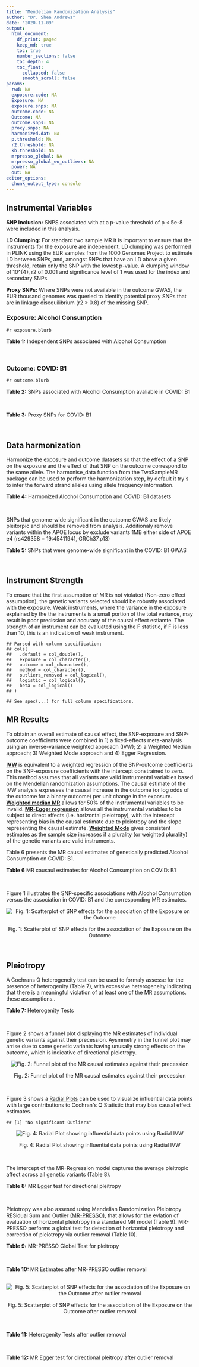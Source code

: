 ```yaml
---
title: "Mendelian Randomization Analysis"
author: "Dr. Shea Andrews"
date: "2020-11-09"
output:
  html_document:
    df_print: paged
    keep_md: true
    toc: true
    number_sections: false
    toc_depth: 4
    toc_float:
      collapsed: false
      smooth_scroll: false
params:
  rwd: NA
  exposure.code: NA
  Exposure: NA
  exposure.snps: NA
  outcome.code: NA
  Outcome: NA
  outcome.snps: NA
  proxy.snps: NA
  harmonized.dat: NA
  p.threshold: NA
  r2.threshold: NA
  kb.threshold: NA
  mrpresso_global: NA
  mrpresso_global_wo_outliers: NA
  power: NA
  out: NA
editor_options:
  chunk_output_type: console
---
```







## Instrumental Variables
**SNP Inclusion:** SNPS associated with at a p-value threshold of p < 5e-8 were included in this analysis.
<br>

**LD Clumping:** For standard two sample MR it is important to ensure that the instruments for the exposure are independent. LD clumping was performed in PLINK using the EUR samples from the 1000 Genomes Project to estimate LD between SNPs, and, amongst SNPs that have an LD above a given threshold, retain only the SNP with the lowest p-value. A clumping window of 10^{4}, r2 of 0.001 and significance level of 1 was used for the index and secondary SNPs.
<br>

**Proxy SNPs:** Where SNPs were not available in the outcome GWAS, the EUR thousand genomes was queried to identify potential proxy SNPs that are in linkage disequilibrium (r2 > 0.8) of the missing SNP.
<br>

### Exposure: Alcohol Consumption
`#r exposure.blurb`
<br>

**Table 1:** Independent SNPs associated with Alcohol Consumption
<div data-pagedtable="false">
  <script data-pagedtable-source type="application/json">
{"columns":[{"label":["SNP"],"name":[1],"type":["chr"],"align":["left"]},{"label":["CHROM"],"name":[2],"type":["dbl"],"align":["right"]},{"label":["POS"],"name":[3],"type":["dbl"],"align":["right"]},{"label":["REF"],"name":[4],"type":["chr"],"align":["left"]},{"label":["ALT"],"name":[5],"type":["chr"],"align":["left"]},{"label":["AF"],"name":[6],"type":["dbl"],"align":["right"]},{"label":["BETA"],"name":[7],"type":["dbl"],"align":["right"]},{"label":["SE"],"name":[8],"type":["dbl"],"align":["right"]},{"label":["Z"],"name":[9],"type":["dbl"],"align":["right"]},{"label":["P"],"name":[10],"type":["dbl"],"align":["right"]},{"label":["N"],"name":[11],"type":["dbl"],"align":["right"]},{"label":["TRAIT"],"name":[12],"type":["chr"],"align":["left"]}],"data":[{"1":"rs10753661","2":"1","3":"165119792","4":"G","5":"A","6":"0.7020","7":"-0.0113","8":"0.00209","9":"-5.406699","10":"4.24e-08","11":"537349","12":"drnkwk"},{"1":"rs28680958","2":"1","3":"173848808","4":"G","5":"A","6":"0.2300","7":"-0.0136","8":"0.00237","9":"-5.738397","10":"9.78e-09","11":"537349","12":"drnkwk"},{"1":"rs1260326","2":"2","3":"27730940","4":"T","5":"C","6":"0.5950","7":"0.0233","8":"0.00196","9":"11.887755","10":"3.33e-33","11":"537349","12":"drnkwk"},{"1":"rs62135521","2":"2","3":"44296002","4":"G","5":"T","6":"0.0378","7":"-0.0272","8":"0.00470","9":"-5.787234","10":"9.91e-09","11":"537349","12":"drnkwk"},{"1":"rs528301","2":"2","3":"45154908","4":"G","5":"A","6":"0.6050","7":"0.0156","8":"0.00195","9":"8.000000","10":"1.25e-15","11":"537349","12":"drnkwk"},{"1":"rs6739804","2":"2","3":"63269604","4":"T","5":"C","6":"0.6600","7":"-0.0129","8":"0.00208","9":"-6.201923","10":"4.72e-10","11":"537349","12":"drnkwk"},{"1":"rs4233567","2":"2","3":"144272376","4":"C","5":"T","6":"0.3400","7":"-0.0130","8":"0.00208","9":"-6.250000","10":"3.83e-10","11":"537349","12":"drnkwk"},{"1":"rs28732378","2":"3","3":"85403892","4":"A","5":"G","6":"0.7290","7":"-0.0163","8":"0.00217","9":"-7.511521","10":"2.24e-14","11":"537349","12":"drnkwk"},{"1":"rs28712821","2":"4","3":"39413780","4":"G","5":"A","6":"0.5940","7":"0.0284","8":"0.00199","9":"14.271357","10":"1.10e-46","11":"537349","12":"drnkwk"},{"1":"rs16854020","2":"4","3":"42117559","4":"G","5":"A","6":"0.1270","7":"0.0180","8":"0.00289","9":"6.228374","10":"4.82e-10","11":"537349","12":"drnkwk"},{"1":"rs1229984","2":"4","3":"100239319","4":"T","5":"C","6":"0.9530","7":"0.2090","8":"0.00673","9":"31.054978","10":"1.60e-203","11":"537349","12":"drnkwk"},{"1":"rs78234152","2":"4","3":"100279889","4":"G","5":"A","6":"0.0986","7":"0.0275","8":"0.00306","9":"8.986928","10":"2.18e-19","11":"537349","12":"drnkwk"},{"1":"rs13107325","2":"4","3":"103188709","4":"C","5":"T","6":"0.0654","7":"-0.0369","8":"0.00395","9":"-9.341772","10":"1.23e-20","11":"537349","12":"drnkwk"},{"1":"rs331939","2":"4","3":"143654889","4":"G","5":"A","6":"0.3390","7":"-0.0118","8":"0.00202","9":"-5.841584","10":"4.50e-09","11":"537349","12":"drnkwk"},{"1":"rs4916723","2":"5","3":"87854395","4":"A","5":"C","6":"0.4040","7":"-0.0115","8":"0.00199","9":"-5.778894","10":"8.07e-09","11":"537349","12":"drnkwk"},{"1":"rs55872084","2":"5","3":"155902003","4":"G","5":"T","6":"0.2180","7":"0.0129","8":"0.00228","9":"5.657895","10":"1.98e-08","11":"537349","12":"drnkwk"},{"1":"rs10085696","2":"7","3":"69783020","4":"A","5":"G","6":"0.2010","7":"-0.0160","8":"0.00249","9":"-6.425703","10":"1.24e-10","11":"537349","12":"drnkwk"},{"1":"rs2299409","2":"7","3":"103812171","4":"G","5":"A","6":"0.4930","7":"-0.0104","8":"0.00192","9":"-5.416667","10":"4.80e-08","11":"537349","12":"drnkwk"},{"1":"rs6951574","2":"7","3":"153489744","4":"T","5":"C","6":"0.4590","7":"0.0135","8":"0.00205","9":"6.585366","10":"4.44e-11","11":"537349","12":"drnkwk"},{"1":"rs28601761","2":"8","3":"126500031","4":"C","5":"G","6":"0.4050","7":"0.0116","8":"0.00201","9":"5.771144","10":"7.60e-09","11":"537349","12":"drnkwk"},{"1":"rs55932213","2":"9","3":"108755622","4":"A","5":"G","6":"0.7010","7":"0.0129","8":"0.00230","9":"5.608696","10":"1.80e-08","11":"537349","12":"drnkwk"},{"1":"rs2049045","2":"11","3":"27694241","4":"G","5":"C","6":"0.1890","7":"-0.0137","8":"0.00251","9":"-5.458167","10":"3.97e-08","11":"537349","12":"drnkwk"},{"1":"rs4752999","2":"11","3":"47428565","4":"C","5":"T","6":"0.3210","7":"-0.0145","8":"0.00207","9":"-7.004831","10":"2.03e-12","11":"537349","12":"drnkwk"},{"1":"rs4309187","2":"11","3":"113412443","4":"A","5":"C","6":"0.6970","7":"0.0149","8":"0.00210","9":"7.095238","10":"1.37e-12","11":"537349","12":"drnkwk"},{"1":"rs17542254","2":"11","3":"113655696","4":"A","5":"G","6":"0.2510","7":"0.0131","8":"0.00214","9":"6.121495","10":"8.96e-10","11":"537349","12":"drnkwk"},{"1":"rs1387766","2":"12","3":"92081800","4":"G","5":"A","6":"0.6220","7":"-0.0108","8":"0.00198","9":"-5.454545","10":"4.79e-08","11":"537349","12":"drnkwk"},{"1":"rs34704785","2":"13","3":"68117681","4":"C","5":"T","6":"0.4120","7":"-0.0114","8":"0.00214","9":"-5.327103","10":"4.52e-08","11":"537349","12":"drnkwk"},{"1":"rs1123285","2":"14","3":"57274519","4":"C","5":"G","6":"0.3390","7":"-0.0127","8":"0.00208","9":"-6.105769","10":"1.36e-09","11":"537349","12":"drnkwk"},{"1":"rs28929474","2":"14","3":"94844947","4":"C","5":"T","6":"0.0154","7":"-0.0477","8":"0.00719","9":"-6.634214","10":"2.39e-11","11":"537349","12":"drnkwk"},{"1":"rs153106","2":"16","3":"28526897","4":"T","5":"C","6":"0.4090","7":"-0.0137","8":"0.00196","9":"-6.989796","10":"3.63e-12","11":"537349","12":"drnkwk"},{"1":"rs79616692","2":"16","3":"72338507","4":"G","5":"C","6":"0.1100","7":"0.0190","8":"0.00315","9":"6.031746","10":"2.38e-09","11":"537349","12":"drnkwk"},{"1":"rs11860773","2":"16","3":"73912503","4":"T","5":"C","6":"0.1760","7":"-0.0155","8":"0.00251","9":"-6.175299","10":"8.35e-10","11":"537349","12":"drnkwk"},{"1":"rs13332432","2":"16","3":"85721809","4":"C","5":"G","6":"0.2960","7":"0.0142","8":"0.00219","9":"6.484018","10":"5.94e-11","11":"537349","12":"drnkwk"},{"1":"rs34121753","2":"17","3":"7733833","4":"A","5":"G","6":"0.5320","7":"0.0112","8":"0.00199","9":"5.628141","10":"1.39e-08","11":"537349","12":"drnkwk"},{"1":"rs76640332","2":"17","3":"44189858","4":"G","5":"A","6":"0.2040","7":"-0.0219","8":"0.00250","9":"-8.760000","10":"1.47e-18","11":"537349","12":"drnkwk"},{"1":"rs838145","2":"19","3":"49248730","4":"G","5":"A","6":"0.5840","7":"-0.0161","8":"0.00198","9":"-8.131313","10":"3.87e-16","11":"537349","12":"drnkwk"},{"1":"rs6106989","2":"20","3":"25027630","4":"G","5":"A","6":"0.6280","7":"0.0113","8":"0.00204","9":"5.539216","10":"3.81e-08","11":"537349","12":"drnkwk"}],"options":{"columns":{"min":{},"max":[10]},"rows":{"min":[10],"max":[10]},"pages":{}}}
  </script>
</div>
<br>

### Outcome: COVID: B1
`#r outcome.blurb`
<br>

**Table 2:** SNPs associated with Alcohol Consumption avaliable in COVID: B1
<div data-pagedtable="false">
  <script data-pagedtable-source type="application/json">
{"columns":[{"label":["SNP"],"name":[1],"type":["chr"],"align":["left"]},{"label":["CHROM"],"name":[2],"type":["dbl"],"align":["right"]},{"label":["POS"],"name":[3],"type":["dbl"],"align":["right"]},{"label":["REF"],"name":[4],"type":["chr"],"align":["left"]},{"label":["ALT"],"name":[5],"type":["chr"],"align":["left"]},{"label":["AF"],"name":[6],"type":["dbl"],"align":["right"]},{"label":["BETA"],"name":[7],"type":["dbl"],"align":["right"]},{"label":["SE"],"name":[8],"type":["dbl"],"align":["right"]},{"label":["Z"],"name":[9],"type":["dbl"],"align":["right"]},{"label":["P"],"name":[10],"type":["dbl"],"align":["right"]},{"label":["N"],"name":[11],"type":["dbl"],"align":["right"]},{"label":["TRAIT"],"name":[12],"type":["chr"],"align":["left"]}],"data":[{"1":"rs10753661","2":"1","3":"165119792","4":"G","5":"A","6":"0.6769","7":"-0.0182290","8":"0.045189","9":"-0.40339463","10":"0.68670","11":"10908","12":"COVID:_hospitalized_vs._not_hospitalized"},{"1":"rs28680958","2":"1","3":"173848808","4":"G","5":"A","6":"0.2922","7":"0.0352680","8":"0.045305","9":"0.77845712","10":"0.43630","11":"10908","12":"COVID:_hospitalized_vs._not_hospitalized"},{"1":"rs1260326","2":"2","3":"27730940","4":"T","5":"C","6":"0.6241","7":"0.0019294","8":"0.041870","9":"0.04608073","10":"0.96320","11":"10546","12":"COVID:_hospitalized_vs._not_hospitalized"},{"1":"rs62135521","2":"2","3":"44296002","4":"G","5":"T","6":"0.1347","7":"0.0175230","8":"0.111540","9":"0.15710059","10":"0.87520","11":"10277","12":"COVID:_hospitalized_vs._not_hospitalized"},{"1":"rs528301","2":"2","3":"45154908","4":"G","5":"A","6":"0.6189","7":"0.0044616","8":"0.044884","9":"0.09940291","10":"0.92080","11":"10208","12":"COVID:_hospitalized_vs._not_hospitalized"},{"1":"rs6739804","2":"2","3":"63269604","4":"T","5":"C","6":"0.6254","7":"0.0229840","8":"0.046632","9":"0.49288043","10":"0.62210","11":"8894","12":"COVID:_hospitalized_vs._not_hospitalized"},{"1":"rs4233567","2":"2","3":"144272376","4":"C","5":"T","6":"0.3266","7":"-0.0224990","8":"0.045030","9":"-0.49964468","10":"0.61730","11":"10908","12":"COVID:_hospitalized_vs._not_hospitalized"},{"1":"rs28732378","2":"3","3":"85403892","4":"A","5":"G","6":"0.6631","7":"0.0340070","8":"0.042925","9":"0.79224228","10":"0.42820","11":"10908","12":"COVID:_hospitalized_vs._not_hospitalized"},{"1":"rs28712821","2":"4","3":"39413780","4":"G","5":"A","6":"0.5585","7":"0.0494130","8":"0.040198","9":"1.22924026","10":"0.21900","11":"10908","12":"COVID:_hospitalized_vs._not_hospitalized"},{"1":"rs16854020","2":"4","3":"42117559","4":"G","5":"A","6":"0.2139","7":"-0.0461990","8":"0.065824","9":"-0.70185647","10":"0.48280","11":"9697","12":"COVID:_hospitalized_vs._not_hospitalized"},{"1":"rs1229984","2":"4","3":"100239319","4":"T","5":"C","6":"0.8437","7":"0.1471000","8":"0.141970","9":"1.03613439","10":"0.30010","11":"7917","12":"COVID:_hospitalized_vs._not_hospitalized"},{"1":"rs78234152","2":"4","3":"100279889","4":"G","5":"A","6":"0.1870","7":"0.0105820","8":"0.068776","9":"0.15386181","10":"0.87770","11":"10908","12":"COVID:_hospitalized_vs._not_hospitalized"},{"1":"rs13107325","2":"4","3":"103188709","4":"C","5":"T","6":"0.1672","7":"0.0377400","8":"0.080663","9":"0.46787251","10":"0.63990","11":"8742","12":"COVID:_hospitalized_vs._not_hospitalized"},{"1":"rs331939","2":"4","3":"143654889","4":"G","5":"A","6":"0.3672","7":"0.1024600","8":"0.041446","9":"2.47213241","10":"0.01343","11":"10908","12":"COVID:_hospitalized_vs._not_hospitalized"},{"1":"rs4916723","2":"5","3":"87854395","4":"A","5":"C","6":"0.4253","7":"0.0133410","8":"0.056645","9":"0.23551946","10":"0.81380","11":"5669","12":"COVID:_hospitalized_vs._not_hospitalized"},{"1":"rs55872084","2":"5","3":"155902003","4":"G","5":"T","6":"0.2621","7":"-0.0237390","8":"0.050663","9":"-0.46856680","10":"0.63940","11":"10908","12":"COVID:_hospitalized_vs._not_hospitalized"},{"1":"rs10085696","2":"7","3":"69783020","4":"A","5":"G","6":"0.2618","7":"-0.0209390","8":"0.050280","9":"-0.41644789","10":"0.67710","11":"10908","12":"COVID:_hospitalized_vs._not_hospitalized"},{"1":"rs2299409","2":"7","3":"103812171","4":"G","5":"A","6":"0.4587","7":"0.0083723","8":"0.041347","9":"0.20248869","10":"0.83950","11":"10908","12":"COVID:_hospitalized_vs._not_hospitalized"},{"1":"rs28601761","2":"8","3":"126500031","4":"C","5":"G","6":"0.4236","7":"-0.0380040","8":"0.044028","9":"-0.86317798","10":"0.38800","11":"9697","12":"COVID:_hospitalized_vs._not_hospitalized"},{"1":"rs55932213","2":"9","3":"108755622","4":"A","5":"G","6":"0.6568","7":"-0.0273340","8":"0.059272","9":"-0.46116210","10":"0.64470","11":"7669","12":"COVID:_hospitalized_vs._not_hospitalized"},{"1":"rs2049045","2":"11","3":"27694241","4":"G","5":"C","6":"0.2087","7":"-0.0504260","8":"0.058725","9":"-0.85868029","10":"0.39050","11":"10805","12":"COVID:_hospitalized_vs._not_hospitalized"},{"1":"rs4752999","2":"11","3":"47428565","4":"C","5":"T","6":"0.3475","7":"-0.0497240","8":"0.051939","9":"-0.95735382","10":"0.33840","11":"8880","12":"COVID:_hospitalized_vs._not_hospitalized"},{"1":"rs4309187","2":"11","3":"113412443","4":"A","5":"C","6":"0.6687","7":"-0.0717080","8":"0.044382","9":"-1.61570006","10":"0.10620","11":"10908","12":"COVID:_hospitalized_vs._not_hospitalized"},{"1":"rs17542254","2":"11","3":"113655696","4":"A","5":"G","6":"0.3192","7":"-0.0958170","8":"0.044625","9":"-2.14715966","10":"0.03178","11":"10908","12":"COVID:_hospitalized_vs._not_hospitalized"},{"1":"rs1387766","2":"12","3":"92081800","4":"G","5":"A","6":"0.6397","7":"-0.0233410","8":"0.043070","9":"-0.54193174","10":"0.58790","11":"10908","12":"COVID:_hospitalized_vs._not_hospitalized"},{"1":"rs34704785","2":"13","3":"68117681","4":"C","5":"T","6":"0.4310","7":"-0.0828810","8":"0.058945","9":"-1.40607346","10":"0.15970","11":"6079","12":"COVID:_hospitalized_vs._not_hospitalized"},{"1":"rs1123285","2":"14","3":"57274519","4":"C","5":"G","6":"0.4208","7":"-0.0187920","8":"0.055879","9":"-0.33629807","10":"0.73660","11":"5919","12":"COVID:_hospitalized_vs._not_hospitalized"},{"1":"rs28929474","2":"14","3":"94844947","4":"C","5":"T","6":"0.1249","7":"-0.3713200","8":"0.188270","9":"-1.97227386","10":"0.04858","11":"9577","12":"COVID:_hospitalized_vs._not_hospitalized"},{"1":"rs153106","2":"16","3":"28526897","4":"T","5":"C","6":"0.4056","7":"0.0189990","8":"0.040841","9":"0.46519429","10":"0.64180","11":"10546","12":"COVID:_hospitalized_vs._not_hospitalized"},{"1":"rs79616692","2":"16","3":"72338507","4":"G","5":"C","6":"0.1662","7":"0.1123900","8":"0.072236","9":"1.55587242","10":"0.11970","11":"10908","12":"COVID:_hospitalized_vs._not_hospitalized"},{"1":"rs11860773","2":"16","3":"73912503","4":"T","5":"C","6":"0.2398","7":"0.0558120","8":"0.053739","9":"1.03857534","10":"0.29900","11":"10908","12":"COVID:_hospitalized_vs._not_hospitalized"},{"1":"rs13332432","2":"16","3":"85721809","4":"C","5":"G","6":"0.3383","7":"0.0580670","8":"0.047880","9":"1.21276107","10":"0.22520","11":"9697","12":"COVID:_hospitalized_vs._not_hospitalized"},{"1":"rs34121753","2":"17","3":"7733833","4":"A","5":"G","6":"0.4992","7":"-0.0165020","8":"0.042750","9":"-0.38601170","10":"0.69950","11":"10208","12":"COVID:_hospitalized_vs._not_hospitalized"},{"1":"rs76640332","2":"17","3":"44189858","4":"G","5":"A","6":"0.2440","7":"-0.0212090","8":"0.062006","9":"-0.34204754","10":"0.73230","11":"9286","12":"COVID:_hospitalized_vs._not_hospitalized"},{"1":"rs838145","2":"19","3":"49248730","4":"G","5":"A","6":"0.6023","7":"0.0392020","8":"0.050144","9":"0.78178845","10":"0.43430","11":"9389","12":"COVID:_hospitalized_vs._not_hospitalized"},{"1":"rs6106989","2":"20","3":"25027630","4":"G","5":"A","6":"0.5539","7":"-0.0295610","8":"0.046482","9":"-0.63596661","10":"0.52480","11":"9286","12":"COVID:_hospitalized_vs._not_hospitalized"},{"1":"rs6951574","2":"NA","3":"NA","4":"NA","5":"NA","6":"NA","7":"NA","8":"NA","9":"NA","10":"NA","11":"NA","12":"NA"}],"options":{"columns":{"min":{},"max":[10]},"rows":{"min":[10],"max":[10]},"pages":{}}}
  </script>
</div>
<br>

**Table 3:** Proxy SNPs for COVID: B1
<div data-pagedtable="false">
  <script data-pagedtable-source type="application/json">
{"columns":[{"label":["target_snp"],"name":[1],"type":["chr"],"align":["left"]},{"label":["proxy_snp"],"name":[2],"type":["chr"],"align":["left"]},{"label":["ld.r2"],"name":[3],"type":["dbl"],"align":["right"]},{"label":["Dprime"],"name":[4],"type":["dbl"],"align":["right"]},{"label":["PHASE"],"name":[5],"type":["chr"],"align":["left"]},{"label":["X12"],"name":[6],"type":["lgl"],"align":["right"]},{"label":["CHROM"],"name":[7],"type":["dbl"],"align":["right"]},{"label":["POS"],"name":[8],"type":["dbl"],"align":["right"]},{"label":["REF.proxy"],"name":[9],"type":["chr"],"align":["left"]},{"label":["ALT.proxy"],"name":[10],"type":["chr"],"align":["left"]},{"label":["AF"],"name":[11],"type":["dbl"],"align":["right"]},{"label":["BETA"],"name":[12],"type":["dbl"],"align":["right"]},{"label":["SE"],"name":[13],"type":["dbl"],"align":["right"]},{"label":["Z"],"name":[14],"type":["dbl"],"align":["right"]},{"label":["P"],"name":[15],"type":["dbl"],"align":["right"]},{"label":["N"],"name":[16],"type":["dbl"],"align":["right"]},{"label":["TRAIT"],"name":[17],"type":["chr"],"align":["left"]},{"label":["ref"],"name":[18],"type":["chr"],"align":["left"]},{"label":["ref.proxy"],"name":[19],"type":["chr"],"align":["left"]},{"label":["alt"],"name":[20],"type":["lgl"],"align":["right"]},{"label":["alt.proxy"],"name":[21],"type":["chr"],"align":["left"]},{"label":["ALT"],"name":[22],"type":["chr"],"align":["left"]},{"label":["REF"],"name":[23],"type":["lgl"],"align":["right"]},{"label":["proxy.outcome"],"name":[24],"type":["lgl"],"align":["right"]}],"data":[{"1":"rs6951574","2":"rs6969458","3":"0.984059","4":"1","5":"CA/TG","6":"NA","7":"7","8":"153489725","9":"G","10":"A","11":"0.4798","12":"-0.088112","13":"0.06062","14":"-1.453514","15":"0.1461","16":"5825","17":"COVID:_hospitalized_vs._not_hospitalized","18":"C","19":"A","20":"TRUE","21":"G","22":"C","23":"TRUE","24":"TRUE"}],"options":{"columns":{"min":{},"max":[10]},"rows":{"min":[10],"max":[10]},"pages":{}}}
  </script>
</div>
<br>

## Data harmonization
Harmonize the exposure and outcome datasets so that the effect of a SNP on the exposure and the effect of that SNP on the outcome correspond to the same allele. The harmonise_data function from the TwoSampleMR package can be used to perform the harmonization step, by default it try's to infer the forward strand alleles using allele frequency information.
<br>

**Table 4:** Harmonized Alcohol Consumption and COVID: B1 datasets
<div data-pagedtable="false">
  <script data-pagedtable-source type="application/json">
{"columns":[{"label":["SNP"],"name":[1],"type":["chr"],"align":["left"]},{"label":["effect_allele.exposure"],"name":[2],"type":["chr"],"align":["left"]},{"label":["other_allele.exposure"],"name":[3],"type":["chr"],"align":["left"]},{"label":["effect_allele.outcome"],"name":[4],"type":["chr"],"align":["left"]},{"label":["other_allele.outcome"],"name":[5],"type":["chr"],"align":["left"]},{"label":["beta.exposure"],"name":[6],"type":["dbl"],"align":["right"]},{"label":["beta.outcome"],"name":[7],"type":["dbl"],"align":["right"]},{"label":["eaf.exposure"],"name":[8],"type":["dbl"],"align":["right"]},{"label":["eaf.outcome"],"name":[9],"type":["dbl"],"align":["right"]},{"label":["remove"],"name":[10],"type":["lgl"],"align":["right"]},{"label":["palindromic"],"name":[11],"type":["lgl"],"align":["right"]},{"label":["ambiguous"],"name":[12],"type":["lgl"],"align":["right"]},{"label":["id.outcome"],"name":[13],"type":["chr"],"align":["left"]},{"label":["chr.outcome"],"name":[14],"type":["dbl"],"align":["right"]},{"label":["pos.outcome"],"name":[15],"type":["dbl"],"align":["right"]},{"label":["se.outcome"],"name":[16],"type":["dbl"],"align":["right"]},{"label":["z.outcome"],"name":[17],"type":["dbl"],"align":["right"]},{"label":["pval.outcome"],"name":[18],"type":["dbl"],"align":["right"]},{"label":["samplesize.outcome"],"name":[19],"type":["dbl"],"align":["right"]},{"label":["outcome"],"name":[20],"type":["chr"],"align":["left"]},{"label":["mr_keep.outcome"],"name":[21],"type":["lgl"],"align":["right"]},{"label":["pval_origin.outcome"],"name":[22],"type":["chr"],"align":["left"]},{"label":["chr.exposure"],"name":[23],"type":["dbl"],"align":["right"]},{"label":["pos.exposure"],"name":[24],"type":["dbl"],"align":["right"]},{"label":["se.exposure"],"name":[25],"type":["dbl"],"align":["right"]},{"label":["z.exposure"],"name":[26],"type":["dbl"],"align":["right"]},{"label":["pval.exposure"],"name":[27],"type":["dbl"],"align":["right"]},{"label":["samplesize.exposure"],"name":[28],"type":["dbl"],"align":["right"]},{"label":["exposure"],"name":[29],"type":["chr"],"align":["left"]},{"label":["mr_keep.exposure"],"name":[30],"type":["lgl"],"align":["right"]},{"label":["pval_origin.exposure"],"name":[31],"type":["chr"],"align":["left"]},{"label":["id.exposure"],"name":[32],"type":["chr"],"align":["left"]},{"label":["action"],"name":[33],"type":["dbl"],"align":["right"]},{"label":["mr_keep"],"name":[34],"type":["lgl"],"align":["right"]},{"label":["pt"],"name":[35],"type":["dbl"],"align":["right"]},{"label":["pleitropy_keep"],"name":[36],"type":["lgl"],"align":["right"]},{"label":["mrpresso_RSSobs"],"name":[37],"type":["lgl"],"align":["right"]},{"label":["mrpresso_pval"],"name":[38],"type":["lgl"],"align":["right"]},{"label":["mrpresso_keep"],"name":[39],"type":["lgl"],"align":["right"]}],"data":[{"1":"rs10085696","2":"G","3":"A","4":"G","5":"A","6":"-0.0160","7":"-0.0209390","8":"0.2010","9":"0.2618","10":"FALSE","11":"FALSE","12":"FALSE","13":"TXaOqV","14":"7","15":"69783020","16":"0.050280","17":"-0.41644789","18":"0.67710","19":"10908","20":"covidhgi2020anaB1v4","21":"TRUE","22":"reported","23":"7","24":"69783020","25":"0.00249","26":"-6.425703","27":"1.24e-10","28":"537349","29":"Liu2019drnkwk","30":"TRUE","31":"reported","32":"KXJcsK","33":"2","34":"TRUE","35":"5e-08","36":"TRUE","37":"NA","38":"NA","39":"TRUE"},{"1":"rs10753661","2":"A","3":"G","4":"A","5":"G","6":"-0.0113","7":"-0.0182290","8":"0.7020","9":"0.6769","10":"FALSE","11":"FALSE","12":"FALSE","13":"TXaOqV","14":"1","15":"165119792","16":"0.045189","17":"-0.40339463","18":"0.68670","19":"10908","20":"covidhgi2020anaB1v4","21":"TRUE","22":"reported","23":"1","24":"165119792","25":"0.00209","26":"-5.406699","27":"4.24e-08","28":"537349","29":"Liu2019drnkwk","30":"TRUE","31":"reported","32":"KXJcsK","33":"2","34":"TRUE","35":"5e-08","36":"TRUE","37":"NA","38":"NA","39":"TRUE"},{"1":"rs1123285","2":"G","3":"C","4":"G","5":"C","6":"-0.0127","7":"-0.0187920","8":"0.3390","9":"0.4208","10":"FALSE","11":"TRUE","12":"TRUE","13":"TXaOqV","14":"14","15":"57274519","16":"0.055879","17":"-0.33629807","18":"0.73660","19":"5919","20":"covidhgi2020anaB1v4","21":"TRUE","22":"reported","23":"14","24":"57274519","25":"0.00208","26":"-6.105769","27":"1.36e-09","28":"537349","29":"Liu2019drnkwk","30":"TRUE","31":"reported","32":"KXJcsK","33":"2","34":"FALSE","35":"5e-08","36":"TRUE","37":"NA","38":"NA","39":"NA"},{"1":"rs11860773","2":"C","3":"T","4":"C","5":"T","6":"-0.0155","7":"0.0558120","8":"0.1760","9":"0.2398","10":"FALSE","11":"FALSE","12":"FALSE","13":"TXaOqV","14":"16","15":"73912503","16":"0.053739","17":"1.03857534","18":"0.29900","19":"10908","20":"covidhgi2020anaB1v4","21":"TRUE","22":"reported","23":"16","24":"73912503","25":"0.00251","26":"-6.175299","27":"8.35e-10","28":"537349","29":"Liu2019drnkwk","30":"TRUE","31":"reported","32":"KXJcsK","33":"2","34":"TRUE","35":"5e-08","36":"TRUE","37":"NA","38":"NA","39":"TRUE"},{"1":"rs1229984","2":"C","3":"T","4":"C","5":"T","6":"0.2090","7":"0.1471000","8":"0.9530","9":"0.8437","10":"FALSE","11":"FALSE","12":"FALSE","13":"TXaOqV","14":"4","15":"100239319","16":"0.141970","17":"1.03613439","18":"0.30010","19":"7917","20":"covidhgi2020anaB1v4","21":"TRUE","22":"reported","23":"4","24":"100239319","25":"0.00673","26":"31.054978","27":"1.00e-200","28":"537349","29":"Liu2019drnkwk","30":"TRUE","31":"reported","32":"KXJcsK","33":"2","34":"TRUE","35":"5e-08","36":"TRUE","37":"NA","38":"NA","39":"TRUE"},{"1":"rs1260326","2":"C","3":"T","4":"C","5":"T","6":"0.0233","7":"0.0019294","8":"0.5950","9":"0.6241","10":"FALSE","11":"FALSE","12":"FALSE","13":"TXaOqV","14":"2","15":"27730940","16":"0.041870","17":"0.04608073","18":"0.96320","19":"10546","20":"covidhgi2020anaB1v4","21":"TRUE","22":"reported","23":"2","24":"27730940","25":"0.00196","26":"11.887755","27":"3.33e-33","28":"537349","29":"Liu2019drnkwk","30":"TRUE","31":"reported","32":"KXJcsK","33":"2","34":"TRUE","35":"5e-08","36":"TRUE","37":"NA","38":"NA","39":"TRUE"},{"1":"rs13107325","2":"T","3":"C","4":"T","5":"C","6":"-0.0369","7":"0.0377400","8":"0.0654","9":"0.1672","10":"FALSE","11":"FALSE","12":"FALSE","13":"TXaOqV","14":"4","15":"103188709","16":"0.080663","17":"0.46787251","18":"0.63990","19":"8742","20":"covidhgi2020anaB1v4","21":"TRUE","22":"reported","23":"4","24":"103188709","25":"0.00395","26":"-9.341772","27":"1.23e-20","28":"537349","29":"Liu2019drnkwk","30":"TRUE","31":"reported","32":"KXJcsK","33":"2","34":"TRUE","35":"5e-08","36":"TRUE","37":"NA","38":"NA","39":"TRUE"},{"1":"rs13332432","2":"G","3":"C","4":"G","5":"C","6":"0.0142","7":"0.0580670","8":"0.2960","9":"0.3383","10":"FALSE","11":"TRUE","12":"FALSE","13":"TXaOqV","14":"16","15":"85721809","16":"0.047880","17":"1.21276107","18":"0.22520","19":"9697","20":"covidhgi2020anaB1v4","21":"TRUE","22":"reported","23":"16","24":"85721809","25":"0.00219","26":"6.484018","27":"5.94e-11","28":"537349","29":"Liu2019drnkwk","30":"TRUE","31":"reported","32":"KXJcsK","33":"2","34":"TRUE","35":"5e-08","36":"TRUE","37":"NA","38":"NA","39":"TRUE"},{"1":"rs1387766","2":"A","3":"G","4":"A","5":"G","6":"-0.0108","7":"-0.0233410","8":"0.6220","9":"0.6397","10":"FALSE","11":"FALSE","12":"FALSE","13":"TXaOqV","14":"12","15":"92081800","16":"0.043070","17":"-0.54193174","18":"0.58790","19":"10908","20":"covidhgi2020anaB1v4","21":"TRUE","22":"reported","23":"12","24":"92081800","25":"0.00198","26":"-5.454545","27":"4.79e-08","28":"537349","29":"Liu2019drnkwk","30":"TRUE","31":"reported","32":"KXJcsK","33":"2","34":"TRUE","35":"5e-08","36":"TRUE","37":"NA","38":"NA","39":"TRUE"},{"1":"rs153106","2":"C","3":"T","4":"C","5":"T","6":"-0.0137","7":"0.0189990","8":"0.4090","9":"0.4056","10":"FALSE","11":"FALSE","12":"FALSE","13":"TXaOqV","14":"16","15":"28526897","16":"0.040841","17":"0.46519429","18":"0.64180","19":"10546","20":"covidhgi2020anaB1v4","21":"TRUE","22":"reported","23":"16","24":"28526897","25":"0.00196","26":"-6.989796","27":"3.63e-12","28":"537349","29":"Liu2019drnkwk","30":"TRUE","31":"reported","32":"KXJcsK","33":"2","34":"TRUE","35":"5e-08","36":"TRUE","37":"NA","38":"NA","39":"TRUE"},{"1":"rs16854020","2":"A","3":"G","4":"A","5":"G","6":"0.0180","7":"-0.0461990","8":"0.1270","9":"0.2139","10":"FALSE","11":"FALSE","12":"FALSE","13":"TXaOqV","14":"4","15":"42117559","16":"0.065824","17":"-0.70185647","18":"0.48280","19":"9697","20":"covidhgi2020anaB1v4","21":"TRUE","22":"reported","23":"4","24":"42117559","25":"0.00289","26":"6.228374","27":"4.82e-10","28":"537349","29":"Liu2019drnkwk","30":"TRUE","31":"reported","32":"KXJcsK","33":"2","34":"TRUE","35":"5e-08","36":"TRUE","37":"NA","38":"NA","39":"TRUE"},{"1":"rs17542254","2":"G","3":"A","4":"G","5":"A","6":"0.0131","7":"-0.0958170","8":"0.2510","9":"0.3192","10":"FALSE","11":"FALSE","12":"FALSE","13":"TXaOqV","14":"11","15":"113655696","16":"0.044625","17":"-2.14715966","18":"0.03178","19":"10908","20":"covidhgi2020anaB1v4","21":"TRUE","22":"reported","23":"11","24":"113655696","25":"0.00214","26":"6.121495","27":"8.96e-10","28":"537349","29":"Liu2019drnkwk","30":"TRUE","31":"reported","32":"KXJcsK","33":"2","34":"TRUE","35":"5e-08","36":"TRUE","37":"NA","38":"NA","39":"TRUE"},{"1":"rs2049045","2":"C","3":"G","4":"C","5":"G","6":"-0.0137","7":"-0.0504260","8":"0.1890","9":"0.2087","10":"FALSE","11":"TRUE","12":"FALSE","13":"TXaOqV","14":"11","15":"27694241","16":"0.058725","17":"-0.85868029","18":"0.39050","19":"10805","20":"covidhgi2020anaB1v4","21":"TRUE","22":"reported","23":"11","24":"27694241","25":"0.00251","26":"-5.458167","27":"3.97e-08","28":"537349","29":"Liu2019drnkwk","30":"TRUE","31":"reported","32":"KXJcsK","33":"2","34":"TRUE","35":"5e-08","36":"TRUE","37":"NA","38":"NA","39":"TRUE"},{"1":"rs2299409","2":"A","3":"G","4":"A","5":"G","6":"-0.0104","7":"0.0083723","8":"0.4930","9":"0.4587","10":"FALSE","11":"FALSE","12":"FALSE","13":"TXaOqV","14":"7","15":"103812171","16":"0.041347","17":"0.20248869","18":"0.83950","19":"10908","20":"covidhgi2020anaB1v4","21":"TRUE","22":"reported","23":"7","24":"103812171","25":"0.00192","26":"-5.416667","27":"4.80e-08","28":"537349","29":"Liu2019drnkwk","30":"TRUE","31":"reported","32":"KXJcsK","33":"2","34":"TRUE","35":"5e-08","36":"TRUE","37":"NA","38":"NA","39":"TRUE"},{"1":"rs28601761","2":"G","3":"C","4":"G","5":"C","6":"0.0116","7":"-0.0380040","8":"0.4050","9":"0.4236","10":"FALSE","11":"TRUE","12":"TRUE","13":"TXaOqV","14":"8","15":"126500031","16":"0.044028","17":"-0.86317798","18":"0.38800","19":"9697","20":"covidhgi2020anaB1v4","21":"TRUE","22":"reported","23":"8","24":"126500031","25":"0.00201","26":"5.771144","27":"7.60e-09","28":"537349","29":"Liu2019drnkwk","30":"TRUE","31":"reported","32":"KXJcsK","33":"2","34":"FALSE","35":"5e-08","36":"TRUE","37":"NA","38":"NA","39":"NA"},{"1":"rs28680958","2":"A","3":"G","4":"A","5":"G","6":"-0.0136","7":"0.0352680","8":"0.2300","9":"0.2922","10":"FALSE","11":"FALSE","12":"FALSE","13":"TXaOqV","14":"1","15":"173848808","16":"0.045305","17":"0.77845712","18":"0.43630","19":"10908","20":"covidhgi2020anaB1v4","21":"TRUE","22":"reported","23":"1","24":"173848808","25":"0.00237","26":"-5.738397","27":"9.78e-09","28":"537349","29":"Liu2019drnkwk","30":"TRUE","31":"reported","32":"KXJcsK","33":"2","34":"TRUE","35":"5e-08","36":"TRUE","37":"NA","38":"NA","39":"TRUE"},{"1":"rs28712821","2":"A","3":"G","4":"A","5":"G","6":"0.0284","7":"0.0494130","8":"0.5940","9":"0.5585","10":"FALSE","11":"FALSE","12":"FALSE","13":"TXaOqV","14":"4","15":"39413780","16":"0.040198","17":"1.22924026","18":"0.21900","19":"10908","20":"covidhgi2020anaB1v4","21":"TRUE","22":"reported","23":"4","24":"39413780","25":"0.00199","26":"14.271357","27":"1.10e-46","28":"537349","29":"Liu2019drnkwk","30":"TRUE","31":"reported","32":"KXJcsK","33":"2","34":"TRUE","35":"5e-08","36":"TRUE","37":"NA","38":"NA","39":"TRUE"},{"1":"rs28732378","2":"G","3":"A","4":"G","5":"A","6":"-0.0163","7":"0.0340070","8":"0.7290","9":"0.6631","10":"FALSE","11":"FALSE","12":"FALSE","13":"TXaOqV","14":"3","15":"85403892","16":"0.042925","17":"0.79224228","18":"0.42820","19":"10908","20":"covidhgi2020anaB1v4","21":"TRUE","22":"reported","23":"3","24":"85403892","25":"0.00217","26":"-7.511521","27":"2.24e-14","28":"537349","29":"Liu2019drnkwk","30":"TRUE","31":"reported","32":"KXJcsK","33":"2","34":"TRUE","35":"5e-08","36":"TRUE","37":"NA","38":"NA","39":"TRUE"},{"1":"rs28929474","2":"T","3":"C","4":"T","5":"C","6":"-0.0477","7":"-0.3713200","8":"0.0154","9":"0.1249","10":"FALSE","11":"FALSE","12":"FALSE","13":"TXaOqV","14":"14","15":"94844947","16":"0.188270","17":"-1.97227386","18":"0.04858","19":"9577","20":"covidhgi2020anaB1v4","21":"TRUE","22":"reported","23":"14","24":"94844947","25":"0.00719","26":"-6.634214","27":"2.39e-11","28":"537349","29":"Liu2019drnkwk","30":"TRUE","31":"reported","32":"KXJcsK","33":"2","34":"TRUE","35":"5e-08","36":"TRUE","37":"NA","38":"NA","39":"TRUE"},{"1":"rs331939","2":"A","3":"G","4":"A","5":"G","6":"-0.0118","7":"0.1024600","8":"0.3390","9":"0.3672","10":"FALSE","11":"FALSE","12":"FALSE","13":"TXaOqV","14":"4","15":"143654889","16":"0.041446","17":"2.47213241","18":"0.01343","19":"10908","20":"covidhgi2020anaB1v4","21":"TRUE","22":"reported","23":"4","24":"143654889","25":"0.00202","26":"-5.841584","27":"4.50e-09","28":"537349","29":"Liu2019drnkwk","30":"TRUE","31":"reported","32":"KXJcsK","33":"2","34":"TRUE","35":"5e-08","36":"TRUE","37":"NA","38":"NA","39":"TRUE"},{"1":"rs34121753","2":"G","3":"A","4":"G","5":"A","6":"0.0112","7":"-0.0165020","8":"0.5320","9":"0.4992","10":"FALSE","11":"FALSE","12":"FALSE","13":"TXaOqV","14":"17","15":"7733833","16":"0.042750","17":"-0.38601170","18":"0.69950","19":"10208","20":"covidhgi2020anaB1v4","21":"TRUE","22":"reported","23":"17","24":"7733833","25":"0.00199","26":"5.628141","27":"1.39e-08","28":"537349","29":"Liu2019drnkwk","30":"TRUE","31":"reported","32":"KXJcsK","33":"2","34":"TRUE","35":"5e-08","36":"TRUE","37":"NA","38":"NA","39":"TRUE"},{"1":"rs34704785","2":"T","3":"C","4":"T","5":"C","6":"-0.0114","7":"-0.0828810","8":"0.4120","9":"0.4310","10":"FALSE","11":"FALSE","12":"FALSE","13":"TXaOqV","14":"13","15":"68117681","16":"0.058945","17":"-1.40607346","18":"0.15970","19":"6079","20":"covidhgi2020anaB1v4","21":"TRUE","22":"reported","23":"13","24":"68117681","25":"0.00214","26":"-5.327103","27":"4.52e-08","28":"537349","29":"Liu2019drnkwk","30":"TRUE","31":"reported","32":"KXJcsK","33":"2","34":"TRUE","35":"5e-08","36":"TRUE","37":"NA","38":"NA","39":"TRUE"},{"1":"rs4233567","2":"T","3":"C","4":"T","5":"C","6":"-0.0130","7":"-0.0224990","8":"0.3400","9":"0.3266","10":"FALSE","11":"FALSE","12":"FALSE","13":"TXaOqV","14":"2","15":"144272376","16":"0.045030","17":"-0.49964468","18":"0.61730","19":"10908","20":"covidhgi2020anaB1v4","21":"TRUE","22":"reported","23":"2","24":"144272376","25":"0.00208","26":"-6.250000","27":"3.83e-10","28":"537349","29":"Liu2019drnkwk","30":"TRUE","31":"reported","32":"KXJcsK","33":"2","34":"TRUE","35":"5e-08","36":"TRUE","37":"NA","38":"NA","39":"TRUE"},{"1":"rs4309187","2":"C","3":"A","4":"C","5":"A","6":"0.0149","7":"-0.0717080","8":"0.6970","9":"0.6687","10":"FALSE","11":"FALSE","12":"FALSE","13":"TXaOqV","14":"11","15":"113412443","16":"0.044382","17":"-1.61570006","18":"0.10620","19":"10908","20":"covidhgi2020anaB1v4","21":"TRUE","22":"reported","23":"11","24":"113412443","25":"0.00210","26":"7.095238","27":"1.37e-12","28":"537349","29":"Liu2019drnkwk","30":"TRUE","31":"reported","32":"KXJcsK","33":"2","34":"TRUE","35":"5e-08","36":"TRUE","37":"NA","38":"NA","39":"TRUE"},{"1":"rs4752999","2":"T","3":"C","4":"T","5":"C","6":"-0.0145","7":"-0.0497240","8":"0.3210","9":"0.3475","10":"FALSE","11":"FALSE","12":"FALSE","13":"TXaOqV","14":"11","15":"47428565","16":"0.051939","17":"-0.95735382","18":"0.33840","19":"8880","20":"covidhgi2020anaB1v4","21":"TRUE","22":"reported","23":"11","24":"47428565","25":"0.00207","26":"-7.004831","27":"2.03e-12","28":"537349","29":"Liu2019drnkwk","30":"TRUE","31":"reported","32":"KXJcsK","33":"2","34":"TRUE","35":"5e-08","36":"TRUE","37":"NA","38":"NA","39":"TRUE"},{"1":"rs4916723","2":"C","3":"A","4":"C","5":"A","6":"-0.0115","7":"0.0133410","8":"0.4040","9":"0.4253","10":"FALSE","11":"FALSE","12":"FALSE","13":"TXaOqV","14":"5","15":"87854395","16":"0.056645","17":"0.23551946","18":"0.81380","19":"5669","20":"covidhgi2020anaB1v4","21":"TRUE","22":"reported","23":"5","24":"87854395","25":"0.00199","26":"-5.778894","27":"8.07e-09","28":"537349","29":"Liu2019drnkwk","30":"TRUE","31":"reported","32":"KXJcsK","33":"2","34":"TRUE","35":"5e-08","36":"TRUE","37":"NA","38":"NA","39":"TRUE"},{"1":"rs528301","2":"A","3":"G","4":"A","5":"G","6":"0.0156","7":"0.0044616","8":"0.6050","9":"0.6189","10":"FALSE","11":"FALSE","12":"FALSE","13":"TXaOqV","14":"2","15":"45154908","16":"0.044884","17":"0.09940291","18":"0.92080","19":"10208","20":"covidhgi2020anaB1v4","21":"TRUE","22":"reported","23":"2","24":"45154908","25":"0.00195","26":"8.000000","27":"1.25e-15","28":"537349","29":"Liu2019drnkwk","30":"TRUE","31":"reported","32":"KXJcsK","33":"2","34":"TRUE","35":"5e-08","36":"TRUE","37":"NA","38":"NA","39":"TRUE"},{"1":"rs55872084","2":"T","3":"G","4":"T","5":"G","6":"0.0129","7":"-0.0237390","8":"0.2180","9":"0.2621","10":"FALSE","11":"FALSE","12":"FALSE","13":"TXaOqV","14":"5","15":"155902003","16":"0.050663","17":"-0.46856680","18":"0.63940","19":"10908","20":"covidhgi2020anaB1v4","21":"TRUE","22":"reported","23":"5","24":"155902003","25":"0.00228","26":"5.657895","27":"1.98e-08","28":"537349","29":"Liu2019drnkwk","30":"TRUE","31":"reported","32":"KXJcsK","33":"2","34":"TRUE","35":"5e-08","36":"TRUE","37":"NA","38":"NA","39":"TRUE"},{"1":"rs55932213","2":"G","3":"A","4":"G","5":"A","6":"0.0129","7":"-0.0273340","8":"0.7010","9":"0.6568","10":"FALSE","11":"FALSE","12":"FALSE","13":"TXaOqV","14":"9","15":"108755622","16":"0.059272","17":"-0.46116210","18":"0.64470","19":"7669","20":"covidhgi2020anaB1v4","21":"TRUE","22":"reported","23":"9","24":"108755622","25":"0.00230","26":"5.608696","27":"1.80e-08","28":"537349","29":"Liu2019drnkwk","30":"TRUE","31":"reported","32":"KXJcsK","33":"2","34":"TRUE","35":"5e-08","36":"TRUE","37":"NA","38":"NA","39":"TRUE"},{"1":"rs6106989","2":"A","3":"G","4":"A","5":"G","6":"0.0113","7":"-0.0295610","8":"0.6280","9":"0.5539","10":"FALSE","11":"FALSE","12":"FALSE","13":"TXaOqV","14":"20","15":"25027630","16":"0.046482","17":"-0.63596661","18":"0.52480","19":"9286","20":"covidhgi2020anaB1v4","21":"TRUE","22":"reported","23":"20","24":"25027630","25":"0.00204","26":"5.539216","27":"3.81e-08","28":"537349","29":"Liu2019drnkwk","30":"TRUE","31":"reported","32":"KXJcsK","33":"2","34":"TRUE","35":"5e-08","36":"TRUE","37":"NA","38":"NA","39":"TRUE"},{"1":"rs62135521","2":"T","3":"G","4":"T","5":"G","6":"-0.0272","7":"0.0175230","8":"0.0378","9":"0.1347","10":"FALSE","11":"FALSE","12":"FALSE","13":"TXaOqV","14":"2","15":"44296002","16":"0.111540","17":"0.15710059","18":"0.87520","19":"10277","20":"covidhgi2020anaB1v4","21":"TRUE","22":"reported","23":"2","24":"44296002","25":"0.00470","26":"-5.787234","27":"9.91e-09","28":"537349","29":"Liu2019drnkwk","30":"TRUE","31":"reported","32":"KXJcsK","33":"2","34":"TRUE","35":"5e-08","36":"TRUE","37":"NA","38":"NA","39":"TRUE"},{"1":"rs6739804","2":"C","3":"T","4":"C","5":"T","6":"-0.0129","7":"0.0229840","8":"0.6600","9":"0.6254","10":"FALSE","11":"FALSE","12":"FALSE","13":"TXaOqV","14":"2","15":"63269604","16":"0.046632","17":"0.49288043","18":"0.62210","19":"8894","20":"covidhgi2020anaB1v4","21":"TRUE","22":"reported","23":"2","24":"63269604","25":"0.00208","26":"-6.201923","27":"4.72e-10","28":"537349","29":"Liu2019drnkwk","30":"TRUE","31":"reported","32":"KXJcsK","33":"2","34":"TRUE","35":"5e-08","36":"TRUE","37":"NA","38":"NA","39":"TRUE"},{"1":"rs6951574","2":"C","3":"T","4":"C","5":"T","6":"0.0135","7":"-0.0881120","8":"0.4590","9":"0.4798","10":"FALSE","11":"FALSE","12":"FALSE","13":"TXaOqV","14":"7","15":"153489725","16":"0.060620","17":"-1.45351369","18":"0.14610","19":"5825","20":"covidhgi2020anaB1v4","21":"TRUE","22":"reported","23":"7","24":"153489744","25":"0.00205","26":"6.585366","27":"4.44e-11","28":"537349","29":"Liu2019drnkwk","30":"TRUE","31":"reported","32":"KXJcsK","33":"2","34":"TRUE","35":"5e-08","36":"TRUE","37":"NA","38":"NA","39":"TRUE"},{"1":"rs76640332","2":"A","3":"G","4":"A","5":"G","6":"-0.0219","7":"-0.0212090","8":"0.2040","9":"0.2440","10":"FALSE","11":"FALSE","12":"FALSE","13":"TXaOqV","14":"17","15":"44189858","16":"0.062006","17":"-0.34204754","18":"0.73230","19":"9286","20":"covidhgi2020anaB1v4","21":"TRUE","22":"reported","23":"17","24":"44189858","25":"0.00250","26":"-8.760000","27":"1.47e-18","28":"537349","29":"Liu2019drnkwk","30":"TRUE","31":"reported","32":"KXJcsK","33":"2","34":"TRUE","35":"5e-08","36":"TRUE","37":"NA","38":"NA","39":"TRUE"},{"1":"rs78234152","2":"A","3":"G","4":"A","5":"G","6":"0.0275","7":"0.0105820","8":"0.0986","9":"0.1870","10":"FALSE","11":"FALSE","12":"FALSE","13":"TXaOqV","14":"4","15":"100279889","16":"0.068776","17":"0.15386181","18":"0.87770","19":"10908","20":"covidhgi2020anaB1v4","21":"TRUE","22":"reported","23":"4","24":"100279889","25":"0.00306","26":"8.986928","27":"2.18e-19","28":"537349","29":"Liu2019drnkwk","30":"TRUE","31":"reported","32":"KXJcsK","33":"2","34":"TRUE","35":"5e-08","36":"TRUE","37":"NA","38":"NA","39":"TRUE"},{"1":"rs79616692","2":"C","3":"G","4":"C","5":"G","6":"0.0190","7":"0.1123900","8":"0.1100","9":"0.1662","10":"FALSE","11":"TRUE","12":"FALSE","13":"TXaOqV","14":"16","15":"72338507","16":"0.072236","17":"1.55587242","18":"0.11970","19":"10908","20":"covidhgi2020anaB1v4","21":"TRUE","22":"reported","23":"16","24":"72338507","25":"0.00315","26":"6.031746","27":"2.38e-09","28":"537349","29":"Liu2019drnkwk","30":"TRUE","31":"reported","32":"KXJcsK","33":"2","34":"TRUE","35":"5e-08","36":"TRUE","37":"NA","38":"NA","39":"TRUE"},{"1":"rs838145","2":"A","3":"G","4":"A","5":"G","6":"-0.0161","7":"0.0392020","8":"0.5840","9":"0.6023","10":"FALSE","11":"FALSE","12":"FALSE","13":"TXaOqV","14":"19","15":"49248730","16":"0.050144","17":"0.78178845","18":"0.43430","19":"9389","20":"covidhgi2020anaB1v4","21":"TRUE","22":"reported","23":"19","24":"49248730","25":"0.00198","26":"-8.131313","27":"3.87e-16","28":"537349","29":"Liu2019drnkwk","30":"TRUE","31":"reported","32":"KXJcsK","33":"2","34":"TRUE","35":"5e-08","36":"TRUE","37":"NA","38":"NA","39":"TRUE"}],"options":{"columns":{"min":{},"max":[10]},"rows":{"min":[10],"max":[10]},"pages":{}}}
  </script>
</div>
<br>

SNPs that genome-wide significant in the outcome GWAS are likely pleitorpic and should be removed from analysis. Additionaly remove variants within the APOE locus by exclude variants 1MB either side of APOE e4 (rs429358 = 19:45411941, GRCh37.p13)
<br>


**Table 5:** SNPs that were genome-wide significant in the COVID: B1 GWAS
<div data-pagedtable="false">
  <script data-pagedtable-source type="application/json">
{"columns":[{"label":["SNP"],"name":[1],"type":["chr"],"align":["left"]},{"label":["chr.outcome"],"name":[2],"type":["dbl"],"align":["right"]},{"label":["pos.outcome"],"name":[3],"type":["dbl"],"align":["right"]},{"label":["pval.exposure"],"name":[4],"type":["dbl"],"align":["right"]},{"label":["pval.outcome"],"name":[5],"type":["dbl"],"align":["right"]}],"data":[],"options":{"columns":{"min":{},"max":[10]},"rows":{"min":[10],"max":[10]},"pages":{}}}
  </script>
</div>
<br>


## Instrument Strength
To ensure that the first assumption of MR is not violated (Non-zero effect assumption), the genetic variants selected should be robustly associated with the exposure. Weak instruments, where the variance in the exposure explained by the the instruments is a small portion of the total variance, may result in poor precission and accuracy of the causal effect estiamte. The strength of an instrument can be evaluated using the F statistic, if F is less than 10, this is an indication of weak instrument.


```
## Parsed with column specification:
## cols(
##   .default = col_double(),
##   exposure = col_character(),
##   outcome = col_character(),
##   method = col_character(),
##   outliers_removed = col_logical(),
##   logistic = col_logical(),
##   beta = col_logical()
## )
```

```
## See spec(...) for full column specifications.
```

<div data-pagedtable="false">
  <script data-pagedtable-source type="application/json">
{"columns":[{"label":["outliers_removed"],"name":[1],"type":["lgl"],"align":["right"]},{"label":["pve.exposure"],"name":[2],"type":["dbl"],"align":["right"]},{"label":["F"],"name":[3],"type":["dbl"],"align":["right"]},{"label":["Alpha"],"name":[4],"type":["dbl"],"align":["right"]},{"label":["NCP"],"name":[5],"type":["dbl"],"align":["right"]},{"label":["Power"],"name":[6],"type":["dbl"],"align":["right"]}],"data":[{"1":"FALSE","2":"0.004986885","3":"76.94136","4":"0.05","5":"0.001437024","6":"0.05016463"}],"options":{"columns":{"min":{},"max":[10]},"rows":{"min":[10],"max":[10]},"pages":{}}}
  </script>
</div>

##  MR Results
To obtain an overall estimate of causal effect, the SNP-exposure and SNP-outcome coefficients were combined in 1) a fixed-effects meta-analysis using an inverse-variance weighted approach (IVW); 2) a Weighted Median approach; 3) Weighted Mode approach and 4) Egger Regression.


[**IVW**](https://doi.org/10.1002/gepi.21758) is equivalent to a weighted regression of the SNP-outcome coefficients on the SNP-exposure coefficients with the intercept constrained to zero. This method assumes that all variants are valid instrumental variables based on the Mendelian randomization assumptions. The causal estimate of the IVW analysis expresses the causal increase in the outcome (or log odds of the outcome for a binary outcome) per unit change in the exposure. [**Weighted median MR**](https://doi.org/10.1002/gepi.21965) allows for 50% of the instrumental variables to be invalid. [**MR-Egger regression**](https://doi.org/10.1093/ije/dyw220) allows all the instrumental variables to be subject to direct effects (i.e. horizontal pleiotropy), with the intercept representing bias in the causal estimate due to pleiotropy and the slope representing the causal estimate. [**Weighted Mode**](https://doi.org/10.1093/ije/dyx102) gives consistent estimates as the sample size increases if a plurality (or weighted plurality) of the genetic variants are valid instruments.
<br>



Table 6 presents the MR causal estimates of genetically predicted Alcohol Consumption on COVID: B1.
<br>

**Table 6** MR causaul estimates for Alcohol Consumption on COVID: B1
<div data-pagedtable="false">
  <script data-pagedtable-source type="application/json">
{"columns":[{"label":["id.exposure"],"name":[1],"type":["chr"],"align":["left"]},{"label":["id.outcome"],"name":[2],"type":["chr"],"align":["left"]},{"label":["outcome"],"name":[3],"type":["fctr"],"align":["left"]},{"label":["exposure"],"name":[4],"type":["fctr"],"align":["left"]},{"label":["method"],"name":[5],"type":["fctr"],"align":["left"]},{"label":["nsnp"],"name":[6],"type":["int"],"align":["right"]},{"label":["b"],"name":[7],"type":["dbl"],"align":["right"]},{"label":["se"],"name":[8],"type":["dbl"],"align":["right"]},{"label":["pval"],"name":[9],"type":["dbl"],"align":["right"]}],"data":[{"1":"KXJcsK","2":"TXaOqV","3":"covidhgi2020anaB1v4","4":"Liu2019drnkwk","5":"Inverse variance weighted (fixed effects)","6":"35","7":"0.09839306","8":"0.4184988","9":"0.81412373"},{"1":"KXJcsK","2":"TXaOqV","3":"covidhgi2020anaB1v4","4":"Liu2019drnkwk","5":"Weighted median","6":"35","7":"0.58370184","8":"0.6250080","9":"0.35034979"},{"1":"KXJcsK","2":"TXaOqV","3":"covidhgi2020anaB1v4","4":"Liu2019drnkwk","5":"Weighted mode","6":"35","7":"0.67736361","8":"0.6479155","9":"0.30319081"},{"1":"KXJcsK","2":"TXaOqV","3":"covidhgi2020anaB1v4","4":"Liu2019drnkwk","5":"MR Egger","6":"35","7":"1.13380113","8":"0.6681643","9":"0.09913175"}],"options":{"columns":{"min":{},"max":[10]},"rows":{"min":[10],"max":[10]},"pages":{}}}
  </script>
</div>
<br>

Figure 1 illustrates the SNP-specific associations with Alcohol Consumption versus the association in COVID: B1 and the corresponding MR estimates.
<br>

<div class="figure" style="text-align: center">
<img src="/sc/arion/projects/LOAD/shea/Projects/MRcovid/results/MRcovid/Liu2019drnkwk/covidhgi2020anaB1v4/Liu2019drnkwk_5e-8_covidhgi2020anaB1v4_MR_Analaysis_files/figure-html/scatter_plot-1.png" alt="Fig. 1: Scatterplot of SNP effects for the association of the Exposure on the Outcome"  />
<p class="caption">Fig. 1: Scatterplot of SNP effects for the association of the Exposure on the Outcome</p>
</div>
<br>


## Pleiotropy
A Cochrans Q heterogeneity test can be used to formaly assesse for the presence of heterogenity (Table 7), with excessive heterogeneity indicating that there is a meaningful violation of at least one of the MR assumptions.
these assumptions..
<br>

**Table 7:** Heterogenity Tests
<div data-pagedtable="false">
  <script data-pagedtable-source type="application/json">
{"columns":[{"label":["id.exposure"],"name":[1],"type":["chr"],"align":["left"]},{"label":["id.outcome"],"name":[2],"type":["chr"],"align":["left"]},{"label":["outcome"],"name":[3],"type":["fctr"],"align":["left"]},{"label":["exposure"],"name":[4],"type":["fctr"],"align":["left"]},{"label":["method"],"name":[5],"type":["fctr"],"align":["left"]},{"label":["Q"],"name":[6],"type":["dbl"],"align":["right"]},{"label":["Q_df"],"name":[7],"type":["dbl"],"align":["right"]},{"label":["Q_pval"],"name":[8],"type":["dbl"],"align":["right"]}],"data":[{"1":"KXJcsK","2":"TXaOqV","3":"covidhgi2020anaB1v4","4":"Liu2019drnkwk","5":"MR Egger","6":"31.66829","7":"33","8":"0.5333626"},{"1":"KXJcsK","2":"TXaOqV","3":"covidhgi2020anaB1v4","4":"Liu2019drnkwk","5":"Inverse variance weighted","6":"35.61987","7":"34","8":"0.3920254"}],"options":{"columns":{"min":{},"max":[10]},"rows":{"min":[10],"max":[10]},"pages":{}}}
  </script>
</div>
<br>

Figure 2 shows a funnel plot displaying the MR estimates of individual genetic variants against their precession. Aysmmetry in the funnel plot may arrise due to some genetic variants having unusally strong effects on the outcome, which is indicative of directional pleiotropy.
<br>

<div class="figure" style="text-align: center">
<img src="/sc/arion/projects/LOAD/shea/Projects/MRcovid/results/MRcovid/Liu2019drnkwk/covidhgi2020anaB1v4/Liu2019drnkwk_5e-8_covidhgi2020anaB1v4_MR_Analaysis_files/figure-html/funnel_plot-1.png" alt="Fig. 2: Funnel plot of the MR causal estimates against their precession"  />
<p class="caption">Fig. 2: Funnel plot of the MR causal estimates against their precession</p>
</div>
<br>

Figure 3 shows a [Radial Plots](https://github.com/WSpiller/RadialMR) can be used to visualize influential data points with large contributions to Cochran's Q Statistic that may bias causal effect estimates.




```
## [1] "No significant Outliers"
```

<div class="figure" style="text-align: center">
<img src="/sc/arion/projects/LOAD/shea/Projects/MRcovid/results/MRcovid/Liu2019drnkwk/covidhgi2020anaB1v4/Liu2019drnkwk_5e-8_covidhgi2020anaB1v4_MR_Analaysis_files/figure-html/Radial_Plot-1.png" alt="Fig. 4: Radial Plot showing influential data points using Radial IVW"  />
<p class="caption">Fig. 4: Radial Plot showing influential data points using Radial IVW</p>
</div>
<br>

The intercept of the MR-Regression model captures the average pleitropic affect across all genetic variants (Table 8).
<br>

**Table 8:** MR Egger test for directional pleitropy
<div data-pagedtable="false">
  <script data-pagedtable-source type="application/json">
{"columns":[{"label":["id.exposure"],"name":[1],"type":["chr"],"align":["left"]},{"label":["id.outcome"],"name":[2],"type":["chr"],"align":["left"]},{"label":["outcome"],"name":[3],"type":["fctr"],"align":["left"]},{"label":["exposure"],"name":[4],"type":["fctr"],"align":["left"]},{"label":["egger_intercept"],"name":[5],"type":["dbl"],"align":["right"]},{"label":["se"],"name":[6],"type":["dbl"],"align":["right"]},{"label":["pval"],"name":[7],"type":["dbl"],"align":["right"]}],"data":[{"1":"KXJcsK","2":"TXaOqV","3":"covidhgi2020anaB1v4","4":"Liu2019drnkwk","5":"-0.02734378","6":"0.01375541","7":"0.05517675"}],"options":{"columns":{"min":{},"max":[10]},"rows":{"min":[10],"max":[10]},"pages":{}}}
  </script>
</div>
<br>

Pleiotropy was also assesed using Mendelian Randomization Pleiotropy RESidual Sum and Outlier [(MR-PRESSO)](https://doi.org/10.1038/s41588-018-0099-7), that allows for the evlation of evaluation of horizontal pleiotropy in a standared MR model (Table 9). MR-PRESSO performs a global test for detection of horizontal pleiotropy and correction of pleiotropy via outlier removal (Table 10).
<br>

**Table 9:** MR-PRESSO Global Test for pleitropy
<div data-pagedtable="false">
  <script data-pagedtable-source type="application/json">
{"columns":[{"label":["id.exposure"],"name":[1],"type":["chr"],"align":["left"]},{"label":["id.outcome"],"name":[2],"type":["chr"],"align":["left"]},{"label":["outcome"],"name":[3],"type":["chr"],"align":["left"]},{"label":["exposure"],"name":[4],"type":["chr"],"align":["left"]},{"label":["pt"],"name":[5],"type":["dbl"],"align":["right"]},{"label":["outliers_removed"],"name":[6],"type":["lgl"],"align":["right"]},{"label":["n_outliers"],"name":[7],"type":["dbl"],"align":["right"]},{"label":["RSSobs"],"name":[8],"type":["dbl"],"align":["right"]},{"label":["pval"],"name":[9],"type":["dbl"],"align":["right"]}],"data":[{"1":"KXJcsK","2":"TXaOqV","3":"covidhgi2020anaB1v4","4":"Liu2019drnkwk","5":"5e-08","6":"FALSE","7":"0","8":"38.10727","9":"0.3802"}],"options":{"columns":{"min":{},"max":[10]},"rows":{"min":[10],"max":[10]},"pages":{}}}
  </script>
</div>
<br>


**Table 10:** MR Estimates after MR-PRESSO outlier removal
<div data-pagedtable="false">
  <script data-pagedtable-source type="application/json">
{"columns":[{"label":["id.exposure"],"name":[1],"type":["chr"],"align":["left"]},{"label":["id.outcome"],"name":[2],"type":["chr"],"align":["left"]},{"label":["outcome"],"name":[3],"type":["fctr"],"align":["left"]},{"label":["exposure"],"name":[4],"type":["fctr"],"align":["left"]},{"label":["method"],"name":[5],"type":["fctr"],"align":["left"]},{"label":["nsnp"],"name":[6],"type":["int"],"align":["right"]},{"label":["b"],"name":[7],"type":["dbl"],"align":["right"]},{"label":["se"],"name":[8],"type":["dbl"],"align":["right"]},{"label":["pval"],"name":[9],"type":["dbl"],"align":["right"]}],"data":[{"1":"KXJcsK","2":"TXaOqV","3":"covidhgi2020anaB1v4","4":"Liu2019drnkwk","5":"Inverse variance weighted (fixed effects)","6":"35","7":"0.09839306","8":"0.4184988","9":"0.81412373"},{"1":"KXJcsK","2":"TXaOqV","3":"covidhgi2020anaB1v4","4":"Liu2019drnkwk","5":"Weighted median","6":"35","7":"0.58370184","8":"0.6246225","9":"0.35005251"},{"1":"KXJcsK","2":"TXaOqV","3":"covidhgi2020anaB1v4","4":"Liu2019drnkwk","5":"Weighted mode","6":"35","7":"0.67736361","8":"0.5871766","9":"0.25671174"},{"1":"KXJcsK","2":"TXaOqV","3":"covidhgi2020anaB1v4","4":"Liu2019drnkwk","5":"MR Egger","6":"35","7":"1.13380113","8":"0.6681643","9":"0.09913175"}],"options":{"columns":{"min":{},"max":[10]},"rows":{"min":[10],"max":[10]},"pages":{}}}
  </script>
</div>
<br>

<div class="figure" style="text-align: center">
<img src="/sc/arion/projects/LOAD/shea/Projects/MRcovid/results/MRcovid/Liu2019drnkwk/covidhgi2020anaB1v4/Liu2019drnkwk_5e-8_covidhgi2020anaB1v4_MR_Analaysis_files/figure-html/scatter_plot_outlier-1.png" alt="Fig. 5: Scatterplot of SNP effects for the association of the Exposure on the Outcome after outlier removal"  />
<p class="caption">Fig. 5: Scatterplot of SNP effects for the association of the Exposure on the Outcome after outlier removal</p>
</div>
<br>

**Table 11:** Heterogenity Tests after outlier removal
<div data-pagedtable="false">
  <script data-pagedtable-source type="application/json">
{"columns":[{"label":["id.exposure"],"name":[1],"type":["chr"],"align":["left"]},{"label":["id.outcome"],"name":[2],"type":["chr"],"align":["left"]},{"label":["outcome"],"name":[3],"type":["fctr"],"align":["left"]},{"label":["exposure"],"name":[4],"type":["fctr"],"align":["left"]},{"label":["method"],"name":[5],"type":["fctr"],"align":["left"]},{"label":["Q"],"name":[6],"type":["dbl"],"align":["right"]},{"label":["Q_df"],"name":[7],"type":["dbl"],"align":["right"]},{"label":["Q_pval"],"name":[8],"type":["dbl"],"align":["right"]}],"data":[{"1":"KXJcsK","2":"TXaOqV","3":"covidhgi2020anaB1v4","4":"Liu2019drnkwk","5":"MR Egger","6":"31.66829","7":"33","8":"0.5333626"},{"1":"KXJcsK","2":"TXaOqV","3":"covidhgi2020anaB1v4","4":"Liu2019drnkwk","5":"Inverse variance weighted","6":"35.61987","7":"34","8":"0.3920254"}],"options":{"columns":{"min":{},"max":[10]},"rows":{"min":[10],"max":[10]},"pages":{}}}
  </script>
</div>
<br>

**Table 12:** MR Egger test for directional pleitropy after outlier removal
<div data-pagedtable="false">
  <script data-pagedtable-source type="application/json">
{"columns":[{"label":["id.exposure"],"name":[1],"type":["chr"],"align":["left"]},{"label":["id.outcome"],"name":[2],"type":["chr"],"align":["left"]},{"label":["outcome"],"name":[3],"type":["fctr"],"align":["left"]},{"label":["exposure"],"name":[4],"type":["fctr"],"align":["left"]},{"label":["egger_intercept"],"name":[5],"type":["dbl"],"align":["right"]},{"label":["se"],"name":[6],"type":["dbl"],"align":["right"]},{"label":["pval"],"name":[7],"type":["dbl"],"align":["right"]}],"data":[{"1":"KXJcsK","2":"TXaOqV","3":"covidhgi2020anaB1v4","4":"Liu2019drnkwk","5":"-0.02734378","6":"0.01375541","7":"0.05517675"}],"options":{"columns":{"min":{},"max":[10]},"rows":{"min":[10],"max":[10]},"pages":{}}}
  </script>
</div>
<br>
